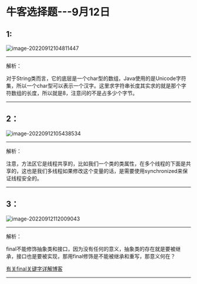 #  牛客选择题---9月12日

##  1:

![image-20220912104811447](C:\Users\14776\AppData\Roaming\Typora\typora-user-images\image-20220912104811447.png) 

***

解析：

对于String类而言，它的底层是一个char型的数组，Java使用的是Unicode字符集，所以一个char型可以表示一个汉字。这里求字符串长度其实求的就是那个字符数组的长度，所以就是8，注意问的不是占多少个字节。

***

##  2：

![image-20220912105438534](C:\Users\14776\AppData\Roaming\Typora\typora-user-images\image-20220912105438534.png)

***

解析：

注意，方法区它是线程共享的，比如我们一个类的类属性，在多个线程的下面是共享的，这也是我们多线程如果修改这个变量的话，是需要使用synchronized来保证线程安全的。

***

##  3：

![image-20220912112009043](C:\Users\14776\AppData\Roaming\Typora\typora-user-images\image-20220912112009043.png) 

***

解析：

final不能修饰抽象类和接口，因为没有任何的意义，抽象类的存在就是要被继承，接口也是要被实现，那用final修饰是不能被继承和重写，那意义何在？

[有关final关键字详解博客](https://blog.csdn.net/m0_57487901/article/details/121684711?spm=1001.2014.3001.5501)

***

